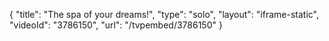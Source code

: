 {
    "title": "The spa of your dreams!",
    "type": "solo",
    "layout": "iframe-static",
    "videoId": "3786150",
    "url": "\/tvpembed\/3786150"
}